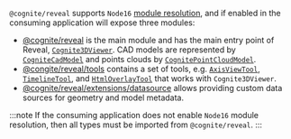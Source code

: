 `@cognite/reveal` supports `Node16` [module resolution](https://www.typescriptlang.org/tsconfig#moduleResolution), and if enabled in the consuming application will expose three modules:
- [@cognite/reveal](modules/cognite_reveal) is the main module and has the main entry point of Reveal, [`Cognite3DViewer`](classes/cognite3dviewer). CAD models are represented by [`CogniteCadModel`](classes/cognitecadmodel) and points clouds by [`CognitePointCloudModel`](classes/cognitepointcloudmodel).
- [@congite/reveal/tools](modules/cognite_reveal_tools) contains a set of tools, e.g. [`AxisViewTool`](classes/cognite_reveal_tools.axisviewtool), [`TimelineTool`](classes/cognite_reveal_tools.timelinetool), and [`HtmlOverlayTool`](classes/cognite_reveal_tools.htmloverlaytool) that works with `Cognite3DViewer`.
- [@cognite/reveal/extensions/datasource](modules/cognite_reveal_extensions_datasource) allows providing custom data sources for geometry and model metadata.

:::note
If the consuming application does not enable `Node16` module resolution, then all types must be imported from `@cognite/reveal`.
:::